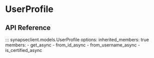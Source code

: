 # UserProfile

## API Reference

::: synapseclient.models.UserProfile
    options:
      inherited_members: true
      members:
      - get_async
      - from_id_async
      - from_username_async
      - is_certified_async
